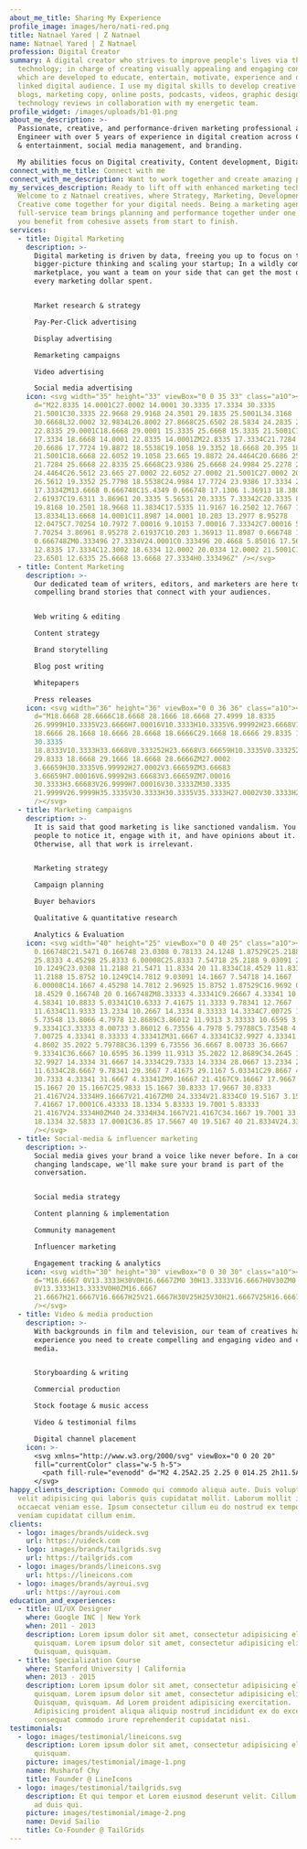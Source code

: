 ```yaml
---
about_me_title: Sharing My Experience
profile_image: images/hero/nati-red.png
title: Natnael Yared | Z Natnael
name: Natnael Yared | Z Natnael
profession: Digital Creator
summary: A digital creator who strives to improve people's lives via the use of
  technology; in charge of creating visually appealing and engaging content
  which are developed to educate, entertain, motivate, experience and delight a
  linked digital audience. I use my digital skills to develop creative content,
  blogs, marketing copy, online posts, podcasts, videos, graphic designs, and
  technology reviews in collaboration with my energetic team.
profile_widget: /images/uploads/b1-01.png
about_me_description: >-
  Passionate, creative, and performance-driven marketing professional and Civil
  Engineer with over 5 years of experience in digital creation across CPG, media
  & entertainment, social media management, and branding.

  My abilities focus on Digital creativity, Content development, Digital marketing, and brand management. Aside from my career, finding something new to learn and enjoy is essential to me, whether it’s a challenging workout routine, making YouTube videos, or Disk Jockeying; my experiences help me in developing and nurturing my strength in the digital world and creativity. My ability to understand technology is continually evolving and this changing environment is what keeps me motivated.
connect_with_me_title: Connect with me
connect_with_me_description: Want to work together and create amazing products with me?
my_services_description: Ready to lift off with enhanced marketing techniques?
  Welcome to z Natnael creatives, where Strategy, Marketing, Development, and
  Creative come together for your digital needs. Being a marketing agency, our
  full-service team brings planning and performance together under one roof; so,
  you benefit from cohesive assets from start to finish.
services:
  - title: Digital Marketing
    description: >-
      Digital marketing is driven by data, freeing you up to focus on the
      bigger-picture thinking and scaling your startup; In a wildly competitive
      marketplace, you want a team on your side that can get the most out of
      every marketing dollar spent.


      Market research & strategy

      Pay-Per-Click advertising

      Display advertising

      Remarketing campaigns

      Video advertising

      Social media advertising
    icon: <svg width="35" height="33" viewBox="0 0 35 33" class="a1O"><path
      d="M22.8335 14.0001C27.0002 14.0001 30.3335 17.3334 30.3335
      21.5001C30.3335 22.9668 29.9168 24.3501 29.1835 25.5001L34.3168
      30.6668L32.0002 32.9834L26.8002 27.8668C25.6502 28.5834 24.2835 29.0001
      22.8335 29.0001C18.6668 29.0001 15.3335 25.6668 15.3335 21.5001C15.3335
      17.3334 18.6668 14.0001 22.8335 14.0001ZM22.8335 17.3334C21.7284 17.3334
      20.6686 17.7724 19.8872 18.5538C19.1058 19.3352 18.6668 20.395 18.6668
      21.5001C18.6668 22.6052 19.1058 23.665 19.8872 24.4464C20.6686 25.2278
      21.7284 25.6668 22.8335 25.6668C23.9386 25.6668 24.9984 25.2278 25.7798
      24.4464C26.5612 23.665 27.0002 22.6052 27.0002 21.5001C27.0002 20.395
      26.5612 19.3352 25.7798 18.5538C24.9984 17.7724 23.9386 17.3334 22.8335
      17.3334ZM13.6668 0.666748C15.4349 0.666748 17.1306 1.36913 18.3809
      2.61937C19.6311 3.86961 20.3335 5.56531 20.3335 7.33342C20.3335 8.85008
      19.8168 10.2501 18.9668 11.3834C17.5335 11.9167 16.2502 12.7667 15.1835
      13.8334L13.6668 14.0001C11.8987 14.0001 10.203 13.2977 8.95278
      12.0475C7.70254 10.7972 7.00016 9.10153 7.00016 7.33342C7.00016 5.56531
      7.70254 3.86961 8.95278 2.61937C10.203 1.36913 11.8987 0.666748 13.6668
      0.666748ZM0.333496 27.3334V24.0001C0.333496 20.4668 5.85016 17.5667
      12.8335 17.3334C12.3002 18.6334 12.0002 20.0334 12.0002 21.5001C12.0002
      23.6501 12.6335 25.6668 13.6668 27.3334H0.333496Z" /></svg>
  - title: Content Marketing
    description: >-
      Our dedicated team of writers, editors, and marketers are here to create
      compelling brand stories that connect with your audiences.


      Web writing & editing

      Content strategy

      Brand storytelling

      Blog post writing

      Whitepapers

      Press releases
    icon: <svg width="36" height="36" viewBox="0 0 36 36" class="a1O"><path
      d="M18.6668 28.6666C18.6668 28.1666 18.6668 27.4999 18.8335
      26.9999H10.3335V23.6666H7.00016V10.3333H10.3335V6.99992H23.6668V10.3333H27.0002V18.8333C27.5002
      18.6666 28.1668 18.6666 28.6668 18.6666C29.1668 18.6666 29.8335 18.6666
      30.3335
      18.8333V10.3333H33.6668V0.333252H23.6668V3.66659H10.3335V0.333252H0.333496V10.3333H3.66683V23.6666H0.333496V33.6666H10.3335V30.3333H18.8335C18.6668
      29.8333 18.6668 29.1666 18.6668 28.6666ZM27.0002
      3.66659H30.3335V6.99992H27.0002V3.66659ZM3.66683
      3.66659H7.00016V6.99992H3.66683V3.66659ZM7.00016
      30.3333H3.66683V26.9999H7.00016V30.3333ZM30.3335
      21.9999V26.9999H35.3335V30.3333H30.3335V35.3333H27.0002V30.3333H22.0002V26.9999H27.0002V21.9999H30.3335Z"
      /></svg>
  - title: Marketing campaigns
    description: >-
      It is said that good marketing is like sanctioned vandalism. You want
      people to notice it, engage with it, and have opinions about it.
      Otherwise, all that work is irrelevant.


      Marketing strategy

      Campaign planning

      Buyer behaviors

      Qualitative & quantitative research

      Analytics & Evaluation
    icon: <svg width="40" height="25" viewBox="0 0 40 25" class="a1O"><path d="M20
      0.166748C21.5471 0.166748 23.0308 0.78133 24.1248 1.87529C25.2188 2.96925
      25.8333 4.45298 25.8333 6.00008C25.8333 7.54718 25.2188 9.03091 24.1248
      10.1249C23.0308 11.2188 21.5471 11.8334 20 11.8334C18.4529 11.8334 16.9692
      11.2188 15.8752 10.1249C14.7812 9.03091 14.1667 7.54718 14.1667
      6.00008C14.1667 4.45298 14.7812 2.96925 15.8752 1.87529C16.9692 0.78133
      18.4529 0.166748 20 0.166748ZM8.33333 4.33341C9.26667 4.33341 10.1333
      4.58341 10.8833 5.03341C10.6333 7.41675 11.3333 9.78341 12.7667
      11.6334C11.9333 13.2334 10.2667 14.3334 8.33333 14.3334C7.00725 14.3334
      5.73548 13.8066 4.7978 12.8689C3.86012 11.9313 3.33333 10.6595 3.33333
      9.33341C3.33333 8.00733 3.86012 6.73556 4.7978 5.79788C5.73548 4.8602
      7.00725 4.33341 8.33333 4.33341ZM31.6667 4.33341C32.9927 4.33341 34.2645
      4.8602 35.2022 5.79788C36.1399 6.73556 36.6667 8.00733 36.6667
      9.33341C36.6667 10.6595 36.1399 11.9313 35.2022 12.8689C34.2645 13.8066
      32.9927 14.3334 31.6667 14.3334C29.7333 14.3334 28.0667 13.2334 27.2333
      11.6334C28.6667 9.78341 29.3667 7.41675 29.1167 5.03341C29.8667 4.58341
      30.7333 4.33341 31.6667 4.33341ZM9.16667 21.4167C9.16667 17.9667 14.0167
      15.1667 20 15.1667C25.9833 15.1667 30.8333 17.9667 30.8333
      21.4167V24.3334H9.16667V21.4167ZM0 24.3334V21.8334C0 19.5167 3.15 17.5667
      7.41667 17.0001C6.43333 18.1334 5.83333 19.7001 5.83333
      21.4167V24.3334H0ZM40 24.3334H34.1667V21.4167C34.1667 19.7001 33.5667
      18.1334 32.5833 17.0001C36.85 17.5667 40 19.5167 40 21.8334V24.3334Z"
      /></svg>
  - title: Social-media & influencer marketing
    description: >-
      Social media gives your brand a voice like never before. In a constantly
      changing landscape, we'll make sure your brand is part of the
      conversation.


      Social media strategy

      Content planning & implementation

      Community management

      Influencer marketing

      Engagement tracking & analytics
    icon: <svg width="30" height="30" viewBox="0 0 30 30" class="a1O"><path
      d="M16.6667 0V13.3333H30V0H16.6667ZM0 30H13.3333V16.6667H0V30ZM0
      0V13.3333H13.3333V0H0ZM16.6667
      21.6667H21.6667V16.6667H25V21.6667H30V25H25V30H21.6667V25H16.6667V21.6667Z"
      /></svg>
  - title: Video & media production
    description: >-
      With backgrounds in film and television, our team of creatives has the
      experience you need to create compelling and engaging video and commercial
      media.


      Storyboarding & writing

      Commercial production

      Stock footage & music access

      Video & testimonial films

      Digital channel placement
    icon: >-
      <svg xmlns="http://www.w3.org/2000/svg" viewBox="0 0 20 20"
      fill="currentColor" class="w-5 h-5">
        <path fill-rule="evenodd" d="M2 4.25A2.25 2.25 0 014.25 2h11.5A2.25 2.25 0 0118 4.25v8.5A2.25 2.25 0 0115.75 15h-3.105a3.501 3.501 0 001.1 1.677A.75.75 0 0113.26 18H6.74a.75.75 0 01-.484-1.323A3.501 3.501 0 007.355 15H4.25A2.25 2.25 0 012 12.75v-8.5zm1.5 0a.75.75 0 01.75-.75h11.5a.75.75 0 01.75.75v7.5a.75.75 0 01-.75.75H4.25a.75.75 0 01-.75-.75v-7.5z" clip-rule="evenodd" />
      </svg>
happy_clients_description: Commodo qui commodo aliqua aute. Duis voluptate anim
  velit adipisicing qui laboris quis cupidatat mollit. Laborum mollit irure
  occaecat veniam esse. Ipsum consectetur cillum eu do nostrud ex tempor duis et
  veniam cupidatat cillum enim.
clients:
  - logo: images/brands/uideck.svg
    url: https://uideck.com
  - logo: images/brands/tailgrids.svg
    url: https://tailgrids.com
  - logo: images/brands/lineicons.svg
    url: https://lineicons.com
  - logo: images/brands/ayroui.svg
    url: https://ayroui.com
education_and_experiences:
  - title: UI/UX Designer
    where: Google INC | New York
    when: 2011 - 2013
    description: Lorem ipsum dolor sit amet, consectetur adipisicing elit. Quisquam,
      quisquam. Lorem ipsum dolor sit amet, consectetur adipisicing elit.
      Quisquam, quisquam.
  - title: Specialization Course
    where: Stanford University | California
    when: 2013 - 2015
    description: Lorem ipsum dolor sit amet, consectetur adipisicing elit. Quisquam,
      quisquam. Lorem ipsum dolor sit amet, consectetur adipisicing elit.
      Quisquam, quisquam. Ad Lorem proident adipisicing exercitation.
      Adipisicing proident aliqua aliquip nostrud incididunt ex do excepteur
      consequat commodo irure reprehenderit cupidatat nisi.
testimonials:
  - logo: images/testimonial/lineicons.svg
    description: Lorem ipsum dolor sit amet, consectetur adipisicing elit. Quisquam,
      quisquam.
    picture: images/testimonial/image-1.png
    name: Musharof Chy
    title: Founder @ LineIcons
  - logo: images/testimonial/tailgrids.svg
    description: Et qui tempor et Lorem eiusmod deserunt velit. Cillum veniam aliqua
      ad duis qui.
    picture: images/testimonial/image-2.png
    name: Devid Sailio
    title: Co-Founder @ TailGrids
---
```

